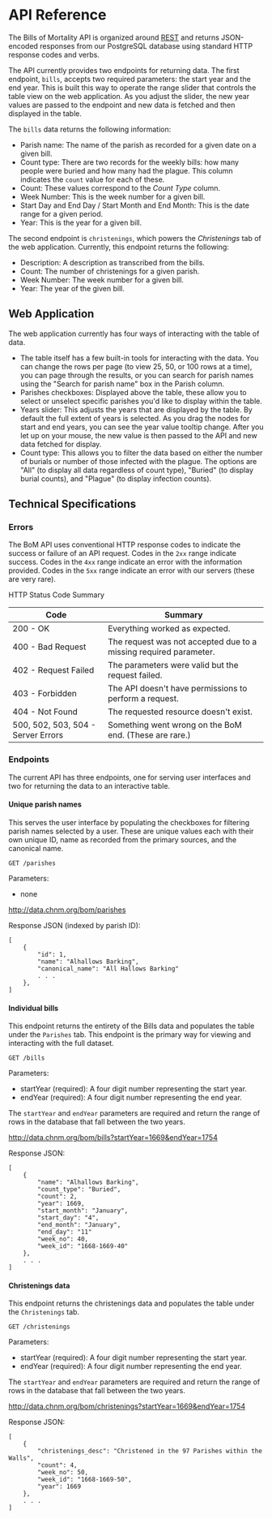 # API Reference

The Bills of Mortality API is organized around [REST](https://en.wikipedia.org/wiki/Representational_state_transfer) and returns
JSON-encoded responses from our PostgreSQL database using standard HTTP
response codes and verbs. 

The API currently provides two endpoints for returning data. The first
endpoint, `bills`, accepts two required parameters: the start year and the end year. This is built this way to operate the range slider that controls the table view on the web application. As you adjust the slider, the new year values are passed to the endpoint and new data is fetched and then displayed in the table. 

The `bills` data returns the following information: 

- Parish name: The name of the parish as recorded for a given date on a given bill. 
- Count type: There are two records for the weekly bills: how many people were buried and how many had the plague. This column indicates the `count` value for each of these.
- Count: These values correspond to the *Count Type* column. 
- Week Number: This is the week number for a given bill.
- Start Day and End Day / Start Month and End Month: This is the date range for a given period.
- Year: This is the year for a given bill.

The second endpoint is `christenings`, which powers the *Christenings* tab of the web application. Currently, this endpoint returns the following: 

- Description: A description as transcribed from the bills.
- Count: The number of christenings for a given parish.
- Week Number: The week number for a given bill.
- Year: The year of the given bill.

## Web Application

The web application currently has four ways of interacting with the table of data. 

- The table itself has a few built-in tools for interacting with the data. You can change the rows per page (to view 25, 50, or 100 rows at a time), you can page through the results, or you can search for parish names using the "Search for parish name" box in the Parish column.
- Parishes checkboxes: Displayed above the table, these allow you to select or unselect specific parishes you'd like to display within the table. 
- Years slider: This adjusts the years that are displayed by the table. By default the full extent of years is selected. As you drag the nodes for start and end years, you can see the year value tooltip change. After you let up on your mouse, the new value is then passed to the API and new data fetched for display. 
- Count type: This allows you to filter the data based on either the number of burials or number of those infected with the plague. The options are "All" (to display all data regardless of count type), "Buried" (to display burial counts), and "Plague" (to display infection counts).

## Technical Specifications

### Errors

The BoM API uses conventional HTTP response codes to indicate the success or failure of an API request. Codes in the `2xx` range indicate success. Codes in the `4xx` range indicate an error with the information provided. Codes in the `5xx` range indicate an error with our servers (these are very rare). 

HTTP Status Code Summary 

| Code  | Summary |
| ----- | ------- |
| 200 - OK | Everything worked as expected. |
| 400 - Bad Request | The request was not accepted due to a missing required parameter. |
| 402 - Request Failed | The parameters were valid but the request failed.
| 403 - Forbidden | The API doesn't have permissions to perform a request. |
| 404 - Not Found | The requested resource doesn't exist. |
| 500, 502, 503, 504 - Server Errors | Something went wrong on the BoM end. (These are rare.) |

### Endpoints

The current API has three endpoints, one for serving user interfaces and two for returning the data to an interactive table.

#### Unique parish names

This serves the user interface by populating the checkboxes for filtering parish names selected by a user. These are unique values each with their own unique ID, name as recorded from the primary sources, and the canonical name.

```
GET /parishes
```

Parameters: 
- none

<http://data.chnm.org/bom/parishes>

Response JSON (indexed by parish ID):

```
[
    {
        "id": 1,
        "name": "Alhallows Barking",
        "canonical_name": "All Hallows Barking"
        . . .
    },
]
```

#### Individual bills

This endpoint returns the entirety of the Bills data and populates the table under the `Parishes` tab. This endpoint is the primary way for viewing and interacting with the full dataset.

```
GET /bills
```

Parameters: 
- startYear (required): A four digit number representing the start year.
- endYear (required): A four digit number representing the end year.

The `startYear` and `endYear` parameters are required and return the range of rows in the database that fall between the two years. 

<http://data.chnm.org/bom/bills?startYear=1669&endYear=1754>

Response JSON: 

```
[
    {
        "name": "Alhallows Barking",
        "count_type": "Buried",
        "count": 2,
        "year": 1669,
        "start_month": "January",
        "start_day": "4",
        "end_month": "January",
        "end_day": "11"
        "week_no": 40,
        "week_id": "1668-1669-40"
    },
    . . .
]
```

#### Christenings data

This endpoint returns the christenings data and populates the table under the `Christenings` tab.

```
GET /christenings
```

Parameters: 
- startYear (required): A four digit number representing the start year.
- endYear (required): A four digit number representing the end year.

The `startYear` and `endYear` parameters are required and return the range of rows in the database that fall between the two years.

<http://data.chnm.org/bom/christenings?startYear=1669&endYear=1754>

Response JSON:

```
[
    {
        "christenings_desc": "Christened in the 97 Parishes within the Walls",
        "count": 4,
        "week_no": 50,
        "week_id": "1668-1669-50",
        "year": 1669
    },
    . . .
]
```
